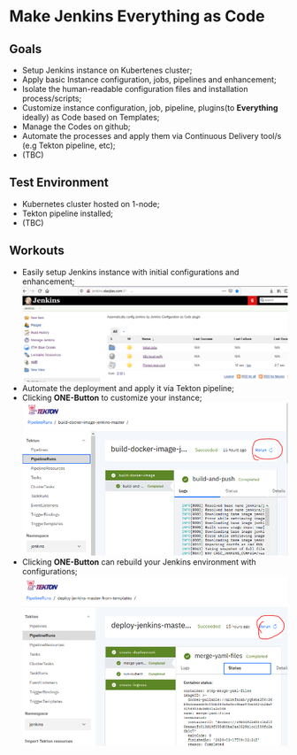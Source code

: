 # Make Jenkins Everything as Code

## Goals

- Setup Jenkins instance on Kubertenes cluster;
- Apply basic Instance configuration, jobs, pipelines and enhancement;
- Isolate the human-readable configuration files and installation process/scripts;
- Customize instance configuration, job, pipeline, plugins(to **Everything** ideally) as Code based on Templates;
- Manage the Codes on github;
- Automate the processes and apply them via Continuous Delivery tool/s (e.g Tekton pipeline, etc);
- (TBC)

## Test Environment

- Kubernetes cluster hosted on 1-node;
- Tekton pipeline installed;
- (TBC)

## Workouts

- Easily setup Jenkins instance with initial configurations and enhancement; ![Deployed Instance](./images/jenkins-easc-02.PNG)
- Automate the deployment and apply it via Tekton pipeline;
- Clicking **ONE-Button** to customize your instance; ![ONE-Button to customize instance](./images/jenkins-easc-tekton-image.PNG)
- Clicking **ONE-Button** can rebuild your Jenkins environment with configurations; ![ONE-Button to deploy](./images/jenkins-easc-tekton.PNG)
